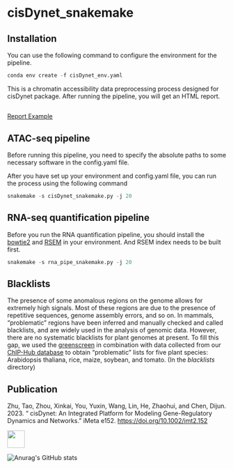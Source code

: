# cisDynet_snakemake
## Installation
You can use the following command to configure the environment for the pipeline.
```python
conda env create -f cisDynet_env.yaml
```
This is a chromatin accessibility data preprocessing process designed for cisDynet package. After running the pipeline, you will get an HTML report.
## 
[Report Example](https://htmlpreview.github.io/?https://github.com/tzhu-bio/CAT_snakemake/blob/main/multiqc_report.html)

## ATAC-seq pipeline
Before running this pipeline, you need to specify the absolute paths to some necessary software in the config.yaml file.

After you have set up your environment and config.yaml file, you can run the process using the following command
```python
snakemake -s cisDynet_snakemake.py -j 20
```
## RNA-seq quantification pipeline

Before you run the RNA quantification pipeline, you should install the [bowtie2](https://github.com/BenLangmead/bowtie2) and [RSEM](https://github.com/deweylab/RSEM) in your environment.
And RSEM index needs to be built first.
```python
snakemake -s rna_pipe_snakemake.py -j 20
```
## Blacklists

The presence of some anomalous regions on the genome allows for extremely high signals. Most of these regions are due to the presence of repetitive sequences, genome assembly errors, and so on. In mammals, “problematic” regions have been inferred and manually checked and called blacklists, and are widely used in the analysis of genomic data. However, there are no systematic blacklists for plant genomes at present. To fill this gap, we used the [greenscreen](https://academic.oup.com/plcell/article/34/12/4795/6705244) in combination with data collected from our [ChIP-Hub database](https://www.nature.com/articles/s41467-022-30770-1) to obtain “problematic” lists for five plant species: Arabidopsis thaliana, rice, maize, soybean, and tomato. (In the *blacklists* directory)

## Publication
Zhu, Tao, Zhou, Xinkai, You, Yuxin, Wang, Lin, He, Zhaohui, and Chen, Dijun. 2023. “ cisDynet: An Integrated Platform for Modeling Gene-Regulatory Dynamics and Networks.” iMeta e152. https://doi.org/10.1002/imt2.152

<a href="mailto:tzhubio@gmail.com">
  <img src="https://github.com/blackcater/blackcater/raw/main/images/social-gmail.svg" height="40" />
</a>

![Anurag's GitHub stats](https://github-readme-stats.vercel.app/api?username=tzhu-bio&show_icons=true&theme=radical)
